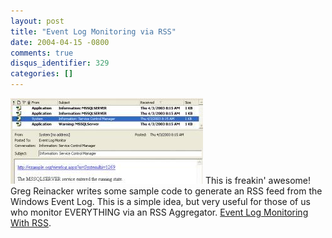```yaml
---
layout: post
title: "Event Log Monitoring via RSS"
date: 2004-04-15 -0800
comments: true
disqus_identifier: 329
categories: []
---
```

![](/images/newsgatorscreenshot.JPG) This is freakin' awesome! Greg
Reinacker writes some sample code to generate an RSS feed from the
Windows Event Log. This is a simple idea, but very useful for those of
us who monitor EVERYTHING via an RSS Aggregator. [Event Log Monitoring
With
RSS](http://www.rassoc.com/gregr/weblog/archive.aspx?post=570 "Event Log Monitoring With RSS").

